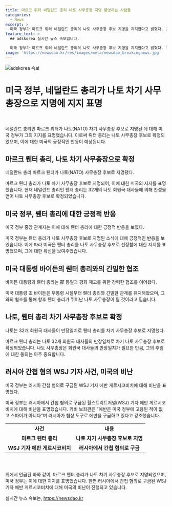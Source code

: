 ```yaml
---
title: 마르크 뤼터 네덜란드 총리 나토 사무총장 지명 환영하는 사람들
categories:
  - News
excerpt: >
  미국 정부가 마르크 뤼터 네덜란드 총리의 나토 사무총장 후보 지명을 지지한다고 밝혔다. 조 바이든 대통령과의 긴밀한 협력을 언급하며 뤼터 총리를 향후 훌륭한 사무총장으로 기대하는 발언을 전했다. 나토 32개 회원국 대사는 뤼터 총리를 차기 사무총장 후보로 만장일치로 지명했으며, 그는 옌스 스톨텐베르그 사무총장을 이어 나토를 이끌 전망이다. 또한 백악관은 러시아가 미국 기자 에반 게르시코비치를 간첩으로 구금한 사건을 비난했다.
feature_text: >
  ## adskorea 실시간 뉴스 속보입니다.

  미국 정부가 마르크 뤼터 네덜란드 총리의 나토 사무총장 후보 지명을 지지한다고 밝혔다. 조 바이든 대통령과의 긴밀한 협력을 언급하며 뤼터 총리를 향후 훌륭한 사무총장으로 기대하는 발언을 전했다. 나토 32개 회원국 대사는 뤼터 총리를 차기 사무총장 후보로 만장일치로 지명했으며, 그는 옌스 스톨텐베르그 사무총장을 이어 나토를 이끌 전망이다. 또한 백악관은 러시아가 미국 기자 에반 게르시코비치를 간첩으로 구금한 사건을 비난했다.
image: 'https://newsdao.kr/res/images/meta/newsdao_breakingnews.jpg'
---
```


<p><img src="https://newsdao.kr/res/images/meta/newsdao_breakingnews.jpg" alt="adskorea 속보" /></p>

<h1 data-ke-size="size24">미국 정부, 네덜란드 총리가 나토 차기 사무총장으로 지명에 지지 표명</h1>

<p data-ke-size="size16">&nbsp;</p>

<p>네덜란드 총리인 마르크 뤼터가 나토(NATO) 차기 사무총장 후보로 지명된 데 대해 미국 정부가 그의 지지를 표명했습니다. 이로써 뤼터 총리는 나토 사무총장 후보로 확정되었으며, 이에 대한 미국의 긍정적인 반응이 예상됩니다.</p>

<h2 data-ke-size="size22">마르크 뤤터 총리, 나토 차기 사무총장으로 확정</h2>

<p data-ke-size="size16">네덜란드 총리 마르크 뤤터가 나토(NATO) 사무총장 후보로 지명됐다.</p>

<p>마르크 뤤터 총리가 나토 차기 사무총장 후보로 지명되어, 이에 대한 미국의 지지를 표명했습니다. 현재 네덜란드 총리인 뤤터 총리는 32개의 나토 회원국 대사들에 의해 찬성을 얻어 나토 사무총장 후보로 확정되었습니다. </p>

<h2 data-ke-size="size22">미국 정부, 뤤터 총리에 대한 긍정적 반응</h2>

<p data-ke-size="size16">미국 정부 중앙 관계자는 이에 대해 뤤터 총리에 대한 긍정적 반응을 보였다.</p>

<p>미국 정부는 뤤터 총리가 나토 사무총장 후보로 지명된 소식에 대해 긍정적인 반응을 보였습니다. 이에 따라 미국은 뤤터 총리를 나토 사무총장 후보로 선정함에 대한 지지를 표명했으며, 그에 대한 확신을 보여주었습니다.</p>

<h2 data-ke-size="size22">미국 대통령 바이든의 뤤터 총리와의 긴밀한 협조</h2>

<p data-ke-size="size16">바이든 대통령과 뤤터 총리는 郡 통일과 평화 제고를 위한 강력한 협조를 이어왔다.</p>

<p>미국 대통령 조 바이든은 부통령 시절부터 뤤터 총리와 긴밀한 관계를 유지해왔으며, 그와의 협조를 통해 향후 뤤터 총리가 뛰어난 나토 사무총장이 될 것이라고 믿습니다. </p>

<h2 data-ke-size="size22">나토, 뤤터 총리 차기 사무총장 후보로 확정</h2>

<p data-ke-size="size16">나토는 32개 회원국 대사들이 만장일치로 뤤터 총리를 차기 사무총장 후보로 지명했다.</p>

<p>마르크 뤤터 총리는 나토 32개 회원국 대사들의 만장일치로 차기 나토 사무총장 후보로 확정되었습니다. 나토 사무총장은 회원국 대사들의 만장일치가 필요한 만큼, 그의 후임에 대한 동의는 아주 중요합니다. </p>

<h2 data-ke-size="size22">러시아 간첩 혐의 WSJ 기자 사건, 미국의 비난</h2>

<p data-ke-size="size16">미국 정부는 러시아 간첩 혐의로 구금된 WSJ 기자 에반 게르시코비치에 대해 비난을 표명했다.</p>

<p>미국 정부는 러시아에서 간첩 혐의로 구금된 월스트리트저널(WSJ) 기자 에반 게르시코비치에 대해 비난을 표명했습니다. 커비 보좌관은 "에반은 미국 정부에 고용된 적이 없고 스파이가 아니다"며 러시아가 협상 도구로 에반을 구금하고 있다고 강조했습니다. </p>

<table style="width: 706px; height: 101px;">
<tbody>
<tr>
<td style="text-align: center; height: 17px;"><b>사건</b></td>
<td style="text-align: center; height: 17px;"><b>내용</b></td>
</tr>
<tr>
<td style="text-align: center; height: 17px;"><b>마르크 뤤터 총리</b></td>
<td style="text-align: center; height: 17px;"><b>나토 차기 사무총장 후보로 지명</b></td>
</tr>
<tr>
<td style="text-align: center; height: 17px;"><b>WSJ 기자 에반 게르시코비치</b></td>
<td style="text-align: center; height: 17px;"><b>러시아에서 간첩 혐의로 구금</b></td>
</tr>
</tbody>
</table>

<p data-ke-size="size16">&nbsp;</p>

<p>위에서 언급된 바와 같이, 마르크 뤤터 총리가 나토 차기 사무총장 후보로 지명되었으며, 미국 정부는 이에 대한 지지를 표명했습니다. 한편 러시아에서 간첩 혐의로 구금된 WSJ 기자 에반 게르시코비치에 대해 미국의 비난이 진행되고 있습니다.</p>
실시간 뉴스 속보는, <a href="https://newsdao.kr" rel="dofollow">https://newsdao.kr</a>


